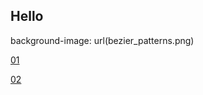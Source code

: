 ## Hello  
  
  
background-image: url(bezier_patterns.png)
  
  
[01](post_01.md)  

[02](post_02.md)
